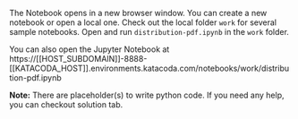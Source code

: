The Notebook opens in a new browser window. You can create a new notebook or open a local one. Check out the local folder `work` for several sample notebooks. Open and run `distribution-pdf.ipynb` in the `work` folder.

You can also open the Jupyter Notebook at https://[[HOST_SUBDOMAIN]]-8888-[[KATACODA_HOST]].environments.katacoda.com/notebooks/work/distribution-pdf.ipynb

**Note:**
There are placeholder(s) to write python code. If you need any help, you can checkout solution tab.